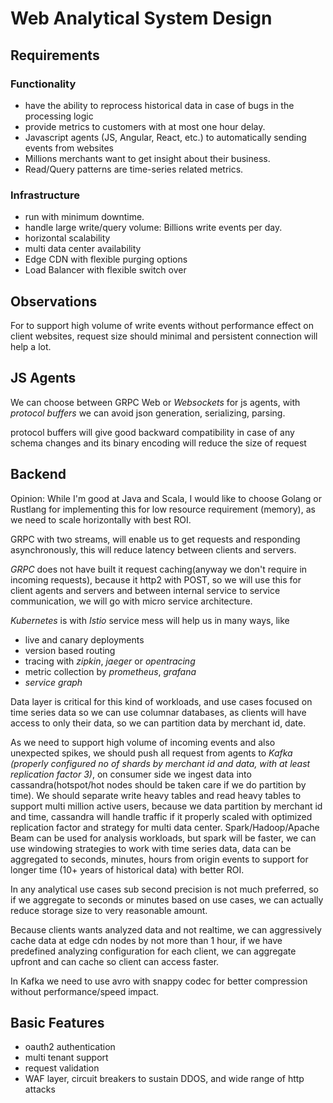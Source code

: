 # Web Analytical System Design

## Requirements
### Functionality
  * have the ability to reprocess historical data in case of bugs in the processing logic
  * provide metrics to customers with at most one hour delay.
  * Javascript agents (JS, Angular, React, etc.) to automatically sending events from websites
  * Millions merchants want to get insight about their business.
  * Read/Query patterns are time-series related metrics.
### Infrastructure
  * run with minimum downtime.
  * handle large write/query volume: Billions write events per day.
  * horizontal scalability
  * multi data center availability
  * Edge CDN with flexible purging options
  * Load Balancer with flexible switch over

## Observations
  For to support high volume of write events without performance effect on client websites, request size should
  minimal and persistent connection will help a lot.
  
   
  
## JS Agents

  We can choose between GRPC Web or *Websockets* for js agents, with *protocol buffers* we can avoid json generation, 
  serializing, parsing.
  
  protocol buffers will give good backward compatibility in case of any schema changes and its binary encoding will 
  reduce the size of request
  
## Backend
  Opinion: While I'm good at Java and Scala, I would like to choose Golang or Rustlang for implementing this
  for low resource requirement (memory), as we need to scale horizontally with best ROI.  

  GRPC with two streams, will enable us to get requests and responding asynchronously, this will reduce latency
  between clients and servers.
  
  *GRPC* does not have built it request caching(anyway we don't require in incoming requests), because it http2 with POST, 
  so we will use this for client agents and servers and between internal service to service communication, we will go 
  with micro service architecture.
  
  *Kubernetes* is with *Istio* service mess will help us in many ways, like 
    
   * live and canary deployments
   * version based routing
   * tracing with *zipkin*, *jaeger* or *opentracing*
   * metric collection by *prometheus*, *grafana*
   * *service graph*
   
  Data layer is critical for this kind of workloads, and use cases focused on time series data so we can
  use columnar databases, as clients will have access to only their data, so we can partition data by merchant id, date.
  
  As we need to support high volume of incoming events and also unexpected spikes, we should push all request from 
  agents to *Kafka (properly configured no of shards by merchant id and data, with at least replication factor 3)*, on 
  consumer side we ingest data into cassandra(hotspot/hot nodes should be taken care if we do partition by time).
  We should separate write heavy tables and read heavy tables to support multi million active users, because we 
  data partition by merchant id and time, cassandra will handle traffic if it properly scaled with optimized replication
  factor and strategy for multi data center. Spark/Hadoop/Apache Beam can be used for analysis workloads, but spark will 
  be faster, we can use windowing strategies to work with time series data, data can be aggregated to seconds, minutes, 
  hours from origin events to support for longer time (10+ years of historical data) with better ROI. 
  
  In any analytical use cases sub second precision is not much preferred, so if we aggregate to seconds or minutes 
  based on use cases, we can actually reduce storage size to very reasonable amount.     
  
  Because clients wants analyzed data and not realtime, we can aggressively cache data at edge cdn nodes by not more than 
  1 hour, if we have predefined analyzing configuration for each client, we can aggregate upfront and can cache so client 
  can access faster.
  
  In Kafka we need to use avro with snappy codec for better compression without performance/speed impact.
  
## Basic Features
  * oauth2 authentication
  * multi tenant support
  * request validation
  * WAF layer, circuit breakers to sustain DDOS, and wide range of http attacks
  
  